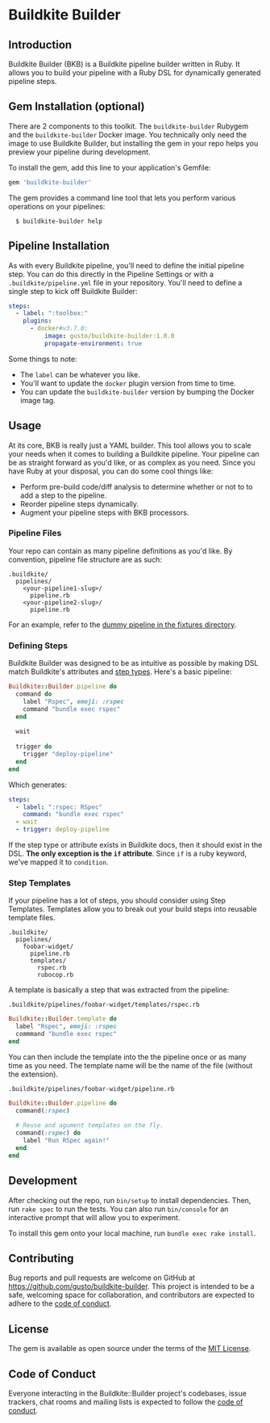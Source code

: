# Buildkite Builder

## Introduction
Buildkite Builder (BKB) is a Buildkite pipeline builder written in Ruby. It allows you to build your pipeline with a Ruby DSL for dynamically generated pipeline steps.

## Gem Installation (optional)

There are 2 components to this toolkit. The `buildkite-builder` Rubygem and the `buildkite-builder` Docker image. You technically only need the image to use Buildkite Builder, but installing the gem in your repo helps you preview your pipeline during development.

To install the gem, add this line to your application's Gemfile:

```ruby
gem 'buildkite-builder'
```

The gem provides a command line tool that lets you perform various operations on your pipelines:

```shell
  $ buildkite-builder help
```

## Pipeline Installation

As with every Buildkite pipeline, you'll need to define the initial pipeline step. You can do this directly in the Pipeline Settings or with a `.buildkite/pipeline.yml` file in your repository. You'll need to define a single step to kick off Buildkite Builder:

```yaml
steps:
  - label: ":toolbox:"
    plugins:
      - docker#v3.7.0:
          image: gusto/buildkite-builder:1.0.0
          propagate-environment: true
```

Some things to note:
  - The `label` can be whatever you like.
  - You'll want to update the `docker` plugin version from time to time.
  - You can update the `buildkite-builder` version by bumping the Docker image tag.

## Usage

At its core, BKB is really just a YAML builder. This tool allows you to scale your needs when it comes to building a Buildkite pipeline. Your pipeline can be as straight forward as you'd like, or as complex as you need. Since you have Ruby at your disposal, you can do some cool things like:
  - Perform pre-build code/diff analysis to determine whether or not to to add a step to the pipeline.
  - Reorder pipeline steps dynamically.
  - Augment your pipeline steps with BKB processors.
  
### Pipeline Files
Your repo can contain as many pipeline definitions as you'd like. By convention, pipeline file structure are as such:

```
.buildkite/
  pipelines/
    <your-pipeline1-slug>/
      pipeline.rb
    <your-pipeline2-slug>/
      pipeline.rb
```

For an example, refer to the [dummy pipeline in the fixtures directory](https://github.com/Gusto/buildkite-builder/blob/main/spec/fixtures/basic/.buildkite/pipelines/dummy/pipeline.rb).

### Defining Steps

Buildkite Builder was designed to be as intuitive as possible by making DSL match Buildkite's attributes and [step types](https://buildkite.com/docs/pipelines/defining-steps#step-types). Here's a basic pipeline:

```ruby
Buildkite::Builder.pipeline do
  command do
    label "Rspec", emoji: :rspec
    command "bundle exec rspec"
  end
  
  wait
  
  trigger do
    trigger "deploy-pipeline"
  end
end
```

Which generates:

```yaml
steps:
  - label: ":rspec: RSpec"
    command: "bundle exec rspec"
  - wait
  - trigger: deploy-pipeline
```

If the step type or attribute exists in Buildkite docs, then it should exist in the DSL. **The only exception is the `if` attribute**. Since `if` is a ruby keyword, we've mapped it to `condition`.

### Step Templates

If your pipeline has a lot of steps, you should consider using Step Templates. Templates allow you to break out your build steps into reusable template files.

```
.buildkite/
  pipelines/
    foobar-widget/
      pipeline.rb
      templates/
        rspec.rb
        rubocop.rb
```

A template is basically a step that was extracted from the pipeline:

`.buildkite/pipelines/foobar-widget/templates/rspec.rb`
```ruby
Buildkite::Builder.template do
  label "Rspec", emoji: :rspec
  commmand "bundle exec rspec"
end
```

You can then include the template into the the pipeline once or as many time as you need. The template name will be the name of the file (without the extension).

`.buildkite/pipelines/foobar-widget/pipeline.rb`
```ruby
Buildkite::Builder.pipeline do
  command(:rspec)
  
  # Reuse and agument templates on the fly.
  command(:rspec) do
    label "Run RSpec again!"
  end
end
```

## Development

After checking out the repo, run `bin/setup` to install dependencies. Then, run `rake spec` to run the tests. You can also run `bin/console` for an interactive prompt that will allow you to experiment.

To install this gem onto your local machine, run `bundle exec rake install`.

## Contributing

Bug reports and pull requests are welcome on GitHub at https://github.com/gusto/buildkite-builder. This project is intended to be a safe, welcoming space for collaboration, and contributors are expected to adhere to the [code of conduct](https://github.com/gusto/buildkite-builder/blob/main/CODE_OF_CONDUCT.md).

## License

The gem is available as open source under the terms of the [MIT License](https://opensource.org/licenses/MIT).

## Code of Conduct

Everyone interacting in the Buildkite::Builder project's codebases, issue trackers, chat rooms and mailing lists is expected to follow the [code of conduct](https://github.com/gusto/buildkite-builder/blob/main/CODE_OF_CONDUCT.md).
